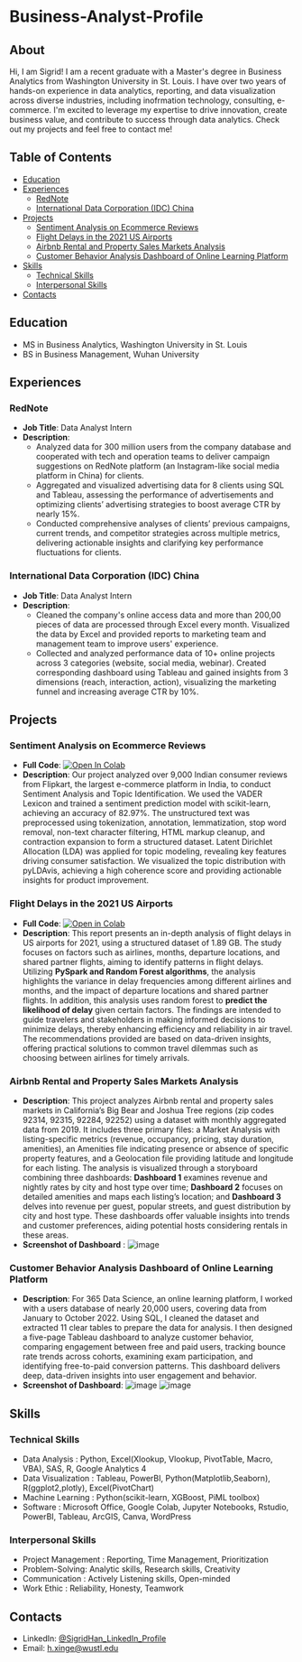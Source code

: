 # Business-Analyst-Profile

## About
Hi, I am Sigrid! I am a recent graduate with a Master's degree in Business Analytics from Washington University in St. Louis. I have over two years of hands-on experience in data analytics, reporting, and data visualization across diverse industries, including inofrmation technology, consulting, e-commerce. I'm excited to leverage my expertise to drive innovation, create business value, and contribute to success through data analytics.
Check out my projects and feel free to contact me!

## Table of Contents
* [Education](#education)
* [Experiences](#experiences)
  * [RedNote](#rednote)
  * [International Data Corporation (IDC) China](#international-data-corporation-idc-china)
* [Projects](#projects)
  * [Sentiment Analysis on Ecommerce Reviews](#sentiment-analysis-on-ecommerce-reviews)
  * [Flight Delays in the 2021 US Airports](#flight-delays-in-the-2021-us-airports)
  * [Airbnb Rental and Property Sales Markets Analysis](#airbnb-rental-and-property-sales-markets-analysis)
  * [Customer Behavior Analysis Dashboard of Online Learning Platform](#customer-behavior-analysis-dashboard-of-online-learning-platform)
* [Skills](#skills)
  * [Technical Skills](#technical-skills)
  * [Interpersonal Skills](#interpersonal-skills)
* [Contacts](#contacts)

## Education
* MS in Business Analytics, Washington University in St. Louis
* BS in Business Management, Wuhan University

## Experiences
### __RedNote__
  * __Job Title__: Data Analyst Intern
  * __Description__:
    * Analyzed data for 300 million users from the company database and cooperated with tech and operation teams to deliver campaign suggestions on RedNote platform (an Instagram-like social media platform in China) for clients.
    * Aggregated and visualized advertising data for 8 clients using SQL and Tableau, assessing the performance of advertisements and optimizing clients’ advertising strategies to boost average CTR by nearly 15%.
    * Conducted comprehensive analyses of clients’ previous campaigns, current trends, and competitor strategies across multiple metrics, delivering actionable insights and clarifying key performance fluctuations for clients.
    
### __International Data Corporation (IDC) China__
  * __Job Title__: Data Analyst Intern
  * __Description__:
    * Cleaned the company's online access data and more than 200,00 pieces of data are processed through Excel every month. Visualized the data by Excel and provided reports to marketing team and management team to improve users' experience.
    * Collected and analyzed performance data of 10+ online projects across 3 categories (website, social media, webinar). Created corresponding dashboard using Tableau and gained insights from 3 dimensions (reach, interaction, action), visualizing the marketing funnel and increasing average CTR by 10%.

## Projects
### __Sentiment Analysis on Ecommerce Reviews__
  * __Full Code__:  [![Open In Colab](https://colab.research.google.com/assets/colab-badge.svg)](https://colab.research.google.com/github/SigridHan/Data-Analyst-Profile/blob/main/%5BText_Mining%5D_Final_Project.ipynb)
  * __Description__: Our project analyzed over 9,000 Indian consumer reviews from Flipkart, the largest e-commerce platform in India, to conduct Sentiment Analysis and Topic Identification. We used the VADER Lexicon and trained a sentiment prediction model with scikit-learn, achieving an accuracy of 82.97%. The unstructured text was preprocessed using tokenization, annotation, lemmatization, stop word removal, non-text character filtering, HTML markup cleanup, and contraction expansion to form a structured dataset. Latent Dirichlet Allocation (LDA) was applied for topic modeling, revealing key features driving consumer satisfaction. We visualized the topic distribution with pyLDAvis, achieving a high coherence score and providing actionable insights for product improvement.



### __Flight Delays in the 2021 US Airports__
   * __Full Code__: [![Open in Colab](https://colab.research.google.com/assets/colab-badge.svg)](https://colab.research.google.com/drive/1JGeS16cqX5NgJuLluW7bT6ASo75kJDG4?usp=drive_open)
   * __Description__: This report presents an in-depth analysis of flight delays in US airports for 2021, using a structured dataset of 1.89 GB. The study focuses on factors such as airlines, months, departure locations, and shared partner flights, aiming to identify patterns in flight delays. Utilizing __PySpark and Random Forest algorithms__, the analysis highlights the variance in delay frequencies among different airlines and months, and the impact of departure locations and shared partner flights. In addition, this analysis uses random forest to __predict the likelihood of delay__ given certain factors. The findings are intended to guide travelers and stakeholders in making informed decisions to minimize delays, thereby enhancing efficiency and reliability in air travel. The recommendations provided are based on data-driven insights, offering practical solutions to common travel dilemmas such as choosing between airlines for timely arrivals.
 

  
### __Airbnb Rental and Property Sales Markets Analysis__
  * __Description__: This project analyzes Airbnb rental and property sales markets in California’s Big Bear and Joshua Tree regions (zip codes 92314, 92315, 92284, 92252) using a dataset with monthly aggregated data from 2019. It includes three primary files: a Market Analysis with listing-specific metrics (revenue, occupancy, pricing, stay duration, amenities), an Amenities file indicating presence or absence of specific property features, and a Geolocation file providing latitude and longitude for each listing.
    The analysis is visualized through a storyboard combining three dashboards: __Dashboard 1__ examines revenue and nightly rates by city and host type over time; __Dashboard 2__ focuses on detailed amenities and maps each listing’s location; and __Dashboard 3__ delves into revenue per guest, popular streets, and guest distribution by city and host type. These dashboards offer valuable insights into trends and customer preferences, aiding potential hosts considering rentals in these areas.
  * __Screenshot of Dashboard__ : ![image](https://github.com/user-attachments/assets/161a28fe-1e2e-4282-b0c6-e6e6c4829bb9)


### __Customer Behavior Analysis Dashboard of Online Learning Platform__
  * __Description__: For 365 Data Science, an online learning platform, I worked with a users database of nearly 20,000 users, covering data from January to October 2022. Using SQL, I cleaned the dataset and extracted 11 clear tables to prepare the data for analysis. I then designed a five-page Tableau dashboard to analyze customer behavior, comparing engagement between free and paid users, tracking bounce rate trends across cohorts, examining exam participation, and identifying free-to-paid conversion patterns. This dashboard delivers deep, data-driven insights into user engagement and behavior.
  * __Screenshot of Dashboard__: ![image](https://github.com/user-attachments/assets/d1a2e796-6bdd-46b4-8c49-4b1ab8e7f324)
    ![image](https://github.com/user-attachments/assets/fd493a8e-fa46-4821-a0b5-a09016f5bb1b)

## Skills
### __Technical Skills__ 
  * Data Analysis : Python, Excel(Xlookup, Vlookup, PivotTable, Macro, VBA), SAS, R, Google Analytics 4
  * Data Visualization : Tableau, PowerBI, Python(Matplotlib,Seaborn), R(ggplot2,plotly), Excel(PivotChart)
  * Machine Learning : Python(scikit-learn, XGBoost, PiML toolbox)
  * Software : Microsoft Office, Google Colab, Jupyter Notebooks, Rstudio, PowerBI, Tableau, ArcGIS, Canva, WordPress

### __Interpersonal Skills__ 
  * Project Management : Reporting, Time Management, Prioritization
  * Problem-Solving: Analytic skills, Research skills, Creativity
  * Communication : Actively Listening skills, Open-minded
  * Work Ethic : Reliability, Honesty, Teamwork

## Contacts
* LinkedIn: [@SigridHan_LinkedIn_Profile](http://www.linkedin.com/in/sigrid-xinge-han)
* Email: h.xinge@wustl.edu
    

